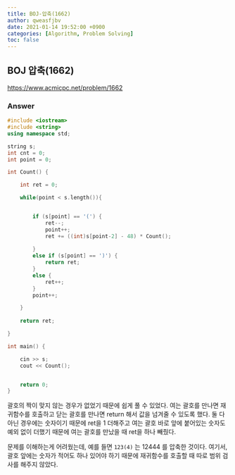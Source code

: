 ```yaml
---
title: BOJ-압축(1662)
author: qweasfjbv
date: 2021-01-14 19:52:00 +0900
categories: [Algorithm, Problem Solving]
toc: false
---
```


## BOJ 압축(1662)

<https://www.acmicpc.net/problem/1662>

### Answer

```cpp
#include <iostream>
#include <string>
using namespace std;

string s;
int cnt = 0;
int point = 0;

int Count() {

	int ret = 0;

	while(point < s.length()){


		if (s[point] == '(') {
			ret--;
			point++;
			ret += ((int)s[point-2] - 48) * Count();
			
		}
		else if (s[point] == ')') {
			return ret;
		}
		else {
			ret++;
		}
		point++;

	}
	
	return ret;

}

int main() {

	cin >> s;
	cout << Count();


	return 0;
}
```

괄호의 짝이 맞지 않는 경우가 없었기 때문에 쉽게 풀 수 있었다. 여는 괄호를 만나면 재귀함수를 호출하고 닫는 괄호를 만나면 return 해서 값을 넘겨줄 수 있도록 했다. 둘 다 아닌 경우에는 숫자이기 때문에 ret을 1 더해주고 여는 괄호 바로 앞에 붙어있는 숫자도 예외 없이 더했기 때문에 여는 괄호를 만났을 때 ret을 하나 빼줬다.

문제를 이해하는게 어려웠는데, 예를 들면 `123(4)` 는 12444 를 압축한 것이다. 여기서, 괄호 앞에는 숫자가 적어도 하나 있어야 하기 때문에 재귀함수를 호출할 때 따로 범위 검사를 해주지 않았다.